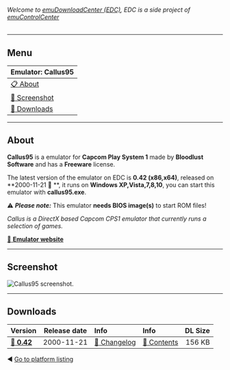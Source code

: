 ###### Welcome to [emuDownloadCenter (EDC)](https://github.com/PhoenixInteractiveNL/emuDownloadCenter/wiki/), EDC is a side project of [emuControlCenter](https://github.com/PhoenixInteractiveNL/emuControlCenter/wiki/)
***
## Menu
| **Emulator: Callus95** |
|:---------|
| [:clipboard: About](#about) |
| [:sunrise: Screenshot](#screenshot) |
| [:floppy_disk: Downloads](#downloads) |
***
## About
**Callus95** is a emulator for **Capcom Play System 1** made by **Bloodlust Software** and has a **Freeware** license.

The latest version of the emulator on EDC is **0.42 (x86,x64)**, released on **2000-11-21 :triangular_flag_on_post: **, it runs on **Windows XP,Vista,7,8,10**, you can start this emulator with **callus95.exe**.

:warning: _**Please note:**_ This emulator **needs BIOS image(s)** to start ROM files!

_Callus is a DirectX based Capcom CPS1 emulator that currently runs a selection of games._

[:link: **Emulator website**](http://bloodlust.zophar.net/Callus/callus.html)
***
## Screenshot
![](https://raw.githubusercontent.com/PhoenixInteractiveNL/emuDownloadCenter/master/hooks/callus/screen.jpg "Callus95 screenshot.")
***
## Downloads
| Version  | Release date  | Info       | Info       | DL Size    |
|:---------|:-------------:|:-----------|:-----------|-----------:|
| [:floppy_disk: **0.42**](https://github.com/PhoenixInteractiveNL/edc-repo0003/raw/master/callus/0.42.7z) | 2000-11-21 | [:page_facing_up: Changelog](https://github.com/PhoenixInteractiveNL/edc-repo0003/blob/master/callus/0.42_changelog.txt) | [:mag_right: Contents](https://github.com/PhoenixInteractiveNL/edc-repo0003/blob/master/callus/0.42_contents.txt) | 156 KB |

:arrow_backward: [Go to platform listing](https://github.com/PhoenixInteractiveNL/emuDownloadCenter/wiki/EDC-Platform-List)
